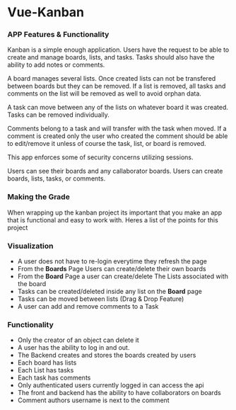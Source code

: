 # Vue-Kanban

### APP Features & Functionality

Kanban is a simple enough application. Users have the request to be able to create and manage boards, lists, and tasks. Tasks should also have the ability to add notes or comments.

A board manages several lists. Once created lists can not be transfered between boards but they can be removed. If a list is removed, all tasks and comments on the list will be removed as well to avoid orphan data.

A task can move between any of the lists on whatever board it was created. Tasks can be removed individually. 

Comments belong to a task and will transfer with the task when moved. If a comment is created only the user who created the comment should be able to edit/remove it unless of course the task, list, or board is removed. 

This app enforces some of security concerns utilizing sessions.

Users can see their boards and any callaborator boards. Users can create boards, lists, tasks, or comments.

### Making the Grade

When wrapping up the kanban project its important that you make an app that is functional and easy to work with. Heres a list of the points for this project

### Visualization

- A user does not have to re-login everytime they refresh the page
- From the **Boards** Page Users can create/delete their own boards
- From the **Board** Page a user can create/delete The Lists associated with the board
- Tasks can be created/deleted inside any list on the **Board** page
- Tasks can be moved between lists (Drag & Drop Feature)
- A user can add and remove comments to a Task

### Functionality

- Only the creator of an object can delete it
- A user has the ability to log in and out.
- The Backend creates and stores the boards created by users
- Each board has lists
- Each List has tasks
- Each task has comments
- Only authenticated users currently logged in can access the api
- The front and backend has the ability to have collaborators on boards
- Comment authors username is next to the comment
